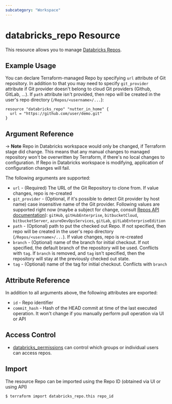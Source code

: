 ```yaml
---
subcategory: "Workspace"
---
```

# databricks_repo Resource

This resource allows you to manage [Databricks Repos](https://docs.databricks.com/repos.html).

## Example Usage

You can declare Terraform-managed Repo by specifying `url` attribute of Git repository. In addition to that you may need to specify `git_provider` attribute if Git provider doesn't belong to cloud Git providers (Github, GitLab, ...).  If `path` attribute isn't provided, then repo will be created in the user's repo directory (`/Repos/<username>/...`):


```hcl
resource "databricks_repo" "nutter_in_home" {
  url = "https://github.com/user/demo.git"
}

```

## Argument Reference

-> **Note** Repo in Databricks workspace would only be changed, if Terraform stage did change. This means that any manual changes to managed repository won't be overwritten by Terraform, if there's no local changes to configuration. If Repo in Databricks workspace is modifying, application of configuration changes will fail.

The following arguments are supported:

* `url` -  (Required) The URL of the Git Repository to clone from. If value changes, repo is re-created
* `git_provider` - (Optional, if it's possible to detect Git provider by host name) case insensitive name of the Git provider.  Following values are supported right now (maybe a subject for change, consult [Repos API documentation](https://docs.databricks.com/dev-tools/api/latest/repos.html)): `gitHub`, `gitHubEnterprise`, `bitbucketCloud`, `bitbucketServer`, `azureDevOpsServices`, `gitLab`, `gitLabEnterpriseEdition`
* `path` - (Optional) path to put the checked out Repo. If not specified, then repo will be created in the user's repo directory (`/Repos/<username>/...`).  If value changes, repo is re-created
* `branch` - (Optional) name of the branch for initial checkout. If not specified, the default branch of the repository will be used.  Conflicts with `tag`.  If `branch` is removed, and `tag` isn't specified, then the repository will stay at the previously checked out state.
* `tag` - (Optional) name of the tag for initial checkout.  Conflicts with `branch`

## Attribute Reference

In addition to all arguments above, the following attributes are exported:

* `id` -  Repo identifier
* `commit_hash` - Hash of the HEAD commit at time of the last executed operation. It won't change if you manually perform pull operation via UI or API

## Access Control

* [databricks_permissions](permissions.md#Repos-usage) can control which groups or individual users can access repos.

## Import

The resource Repo can be imported using the Repo ID (obtained via UI or using API)

```bash
$ terraform import databricks_repo.this repo_id
```




